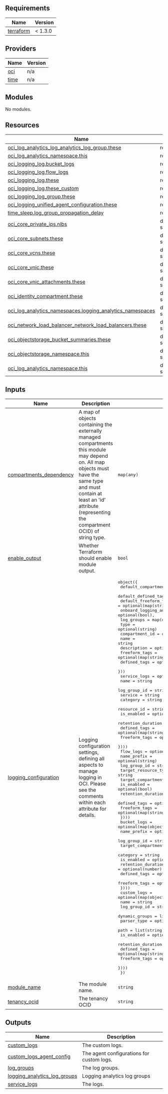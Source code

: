 ## Requirements

| Name | Version |
|------|---------|
| <a name="requirement_terraform"></a> [terraform](#requirement\_terraform) |  < 1.3.0 |

## Providers

| Name | Version |
|------|---------|
| <a name="provider_oci"></a> [oci](#provider\_oci) | n/a |
| <a name="provider_time"></a> [time](#provider\_time) | n/a |

## Modules

No modules.

## Resources

| Name | Type |
|------|------|
| [oci_log_analytics_log_analytics_log_group.these](https://registry.terraform.io/providers/oracle/oci/latest/docs/resources/log_analytics_log_analytics_log_group) | resource |
| [oci_log_analytics_namespace.this](https://registry.terraform.io/providers/oracle/oci/latest/docs/resources/log_analytics_namespace) | resource |
| [oci_logging_log.bucket_logs](https://registry.terraform.io/providers/oracle/oci/latest/docs/resources/logging_log) | resource |
| [oci_logging_log.flow_logs](https://registry.terraform.io/providers/oracle/oci/latest/docs/resources/logging_log) | resource |
| [oci_logging_log.these](https://registry.terraform.io/providers/oracle/oci/latest/docs/resources/logging_log) | resource |
| [oci_logging_log.these_custom](https://registry.terraform.io/providers/oracle/oci/latest/docs/resources/logging_log) | resource |
| [oci_logging_log_group.these](https://registry.terraform.io/providers/oracle/oci/latest/docs/resources/logging_log_group) | resource |
| [oci_logging_unified_agent_configuration.these](https://registry.terraform.io/providers/oracle/oci/latest/docs/resources/logging_unified_agent_configuration) | resource |
| [time_sleep.log_group_propagation_delay](https://registry.terraform.io/providers/hashicorp/time/latest/docs/resources/sleep) | resource |
| [oci_core_private_ips.nlbs](https://registry.terraform.io/providers/oracle/oci/latest/docs/data-sources/core_private_ips) | data source |
| [oci_core_subnets.these](https://registry.terraform.io/providers/oracle/oci/latest/docs/data-sources/core_subnets) | data source |
| [oci_core_vcns.these](https://registry.terraform.io/providers/oracle/oci/latest/docs/data-sources/core_vcns) | data source |
| [oci_core_vnic.these](https://registry.terraform.io/providers/oracle/oci/latest/docs/data-sources/core_vnic) | data source |
| [oci_core_vnic_attachments.these](https://registry.terraform.io/providers/oracle/oci/latest/docs/data-sources/core_vnic_attachments) | data source |
| [oci_identity_compartment.these](https://registry.terraform.io/providers/oracle/oci/latest/docs/data-sources/identity_compartment) | data source |
| [oci_log_analytics_namespaces.logging_analytics_namespaces](https://registry.terraform.io/providers/oracle/oci/latest/docs/data-sources/log_analytics_namespaces) | data source |
| [oci_network_load_balancer_network_load_balancers.these](https://registry.terraform.io/providers/oracle/oci/latest/docs/data-sources/network_load_balancer_network_load_balancers) | data source |
| [oci_objectstorage_bucket_summaries.these](https://registry.terraform.io/providers/oracle/oci/latest/docs/data-sources/objectstorage_bucket_summaries)                             | data source |
| [oci_objectstorage_namespace.this](https://registry.terraform.io/providers/oracle/oci/latest/docs/data-sources/objectstorage_namespace)                                            | data source |
| [oci_log_analytics_namespace.this](https://registry.terraform.io/providers/oracle/oci/latest/docs/data-sources/log_analytics_namespace)                                            | data source |

## Inputs

| Name | Description | Type | Default | Required |
|------|-------------|------|---------|:--------:|
| <a name="input_compartments_dependency"></a> [compartments\_dependency](#input\_compartments\_dependency) | A map of objects containing the externally managed compartments this module may depend on. All map objects must have the same type and must contain at least an 'id' attribute (representing the compartment OCID) of string type. | `map(any)` | `null` | no |
| <a name="input_enable_output"></a> [enable\_output](#input\_enable\_output) | Whether Terraform should enable module output. | `bool` | `true` | no |
| <a name="input_logging_configuration"></a> [logging\_configuration](#input\_logging\_configuration) | Logging configuration settings, defining all aspects to manage logging in OCI. Please see the comments within each attribute for details. | <pre>object({<br>    default_compartment_id    = string,<br>    default_defined_tags      = optional(map(string)),<br>    default_freeform_tags     = optional(map(string)),<br>    onboard_logging_analytics = optional(bool),<br>    log_groups = map(object({<br>      type           = optional(string)<br>      compartment_id = optional(string)<br>      name           = string<br>      description    = optional(string)<br>      freeform_tags  = optional(map(string))<br>      defined_tags   = optional(map(string))<br>    }))<br>    service_logs = optional(map(object({<br>      name               = string<br>      log_group_id       = string<br>      service            = string<br>      category           = string<br>      resource_id        = string<br>      is_enabled         = optional(bool)<br>      retention_duration = optional(number)<br>      defined_tags       = optional(map(string))<br>      freeform_tags      = optional(map(string))<br>    })))<br>    flow_logs = optional(map(object({<br>      name_prefix            = optional(string)<br>      log_group_id           = string<br>      target_resource_type   = string<br>      target_compartment_ids = list(string)<br>      is_enabled             = optional(bool)<br>      retention_duration     = optional(number)<br>      defined_tags           = optional(map(string))<br>      freeform_tags          = optional(map(string))<br>    })))<br>    bucket_logs = optional(map(object({<br>      name_prefix            = optional(string)<br>      log_group_id           = string<br>      target_compartment_ids = list(string)<br>      category               = string<br>      is_enabled             = optional(bool)<br>      retention_duration     = optional(number)<br>      defined_tags           = optional(map(string))<br>      freeform_tags          = optional(map(string))<br>    })))<br>    custom_logs = optional(map(object({<br>      name               = string<br>      log_group_id       = string<br>      dynamic_groups     = list(string)<br>      parser_type        = optional(string)<br>      path               = list(string)<br>      is_enabled         = optional(bool)<br>      retention_duration = optional(number)<br>      defined_tags       = optional(map(string))<br>      freeform_tags      = optional(map(string))<br>    })))<br>  })</pre> | n/a | yes |
| <a name="input_module_name"></a> [module\_name](#input\_module\_name) | The module name. | `string` | `"logging"` | no |
| <a name="input_tenancy_ocid"></a> [tenancy\_ocid](#input\_tenancy\_ocid) | The tenancy OCID | `string` | `null` | no |

## Outputs

| Name | Description |
|------|-------------|
| <a name="output_custom_logs"></a> [custom\_logs](#output\_custom\_logs) | The custom logs. |
| <a name="output_custom_logs_agent_config"></a> [custom\_logs\_agent\_config](#output\_custom\_logs\_agent\_config) | The agent configurations for custom logs. |
| <a name="output_log_groups"></a> [log\_groups](#output\_log\_groups) | The log groups. |
| <a name="output_logging_analytics_log_groups"></a> [logging\_analytics\_log\_groups](#output\_logging\_analytics\_log\_groups) | Logging analytics log groups |
| <a name="output_service_logs"></a> [service\_logs](#output\_service\_logs) | The logs. |